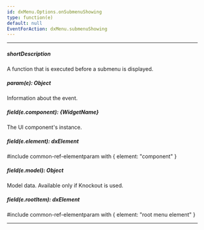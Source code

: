 ```yaml
---
id: dxMenu.Options.onSubmenuShowing
type: function(e)
default: null
EventForAction: dxMenu.submenuShowing
---
```

---
##### shortDescription
A function that is executed before a submenu is displayed.

##### param(e): Object
Information about the event.

##### field(e.component): {WidgetName}
The UI component's instance.

##### field(e.element): dxElement
#include common-ref-elementparam with { element: "component" }

##### field(e.model): Object
Model data. Available only if Knockout is used.

##### field(e.rootItem): dxElement
#include common-ref-elementparam with { element: "root menu element" }

---
